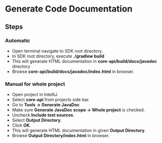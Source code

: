 # Generate Code Documentation
## Steps

### Automatic
		
* Open terminal navigate to SDK root directory.
* In SDK root directory, execute **./gradlew build**
* This will generate HTML documentation in **core-api/build/docs/javadoc** directory
* Browse **core-api/build/docs/javadoc/index.html** in browser.

### Manual for whole project
		
* Open project in IntelliJ.
* Select **core-api** from projects side bar.
* Go to **Tools -> Generate JavaDoc**
* Make sure **Generate JavaDoc scope -> Whole project** is checked.
* Uncheck **Include test sources**.
* Select **Output Directory**.
* Click **OK**.
* This will generate HTML documentation in given **Output Directory**.
* Browse **Output Directory/index.html** in browser.
